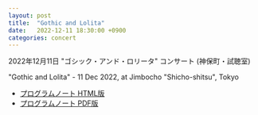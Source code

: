 ```yaml
---
layout: post
title:  "Gothic and Lolita"
date:   2022-12-11 18:30:00 +0900
categories: concert
---
```


2022年12月11日 "ゴシック・アンド・ロリータ" コンサート (神保町・試聴室)

"Gothic and Lolita" - 11 Dec 2022, at Jimbocho "Shicho-shitsu", Tokyo

- [プログラムノート HTML版](/docs/20221211_mumyo_program_note.html)
- [プログラムノート PDF版](/docs/20221211_mumyo_program_note.pdf)

